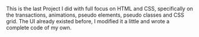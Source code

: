 This is the last Project I did with full focus on HTML and CSS, specifically on the transactions, animations, pseudo elements, pseudo classes and CSS grid.
The UI already existed before, I modified it a little and wrote a complete code of my own.
